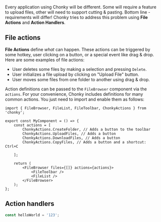 Every application using Chonky will be different. Some will require a feature to
upload files, other will need to support cutting & pasting. Bottom line -
requirements will differ! Chonky tries to address this problem using **File Actions**
and **Action Handlers**.

## File actions

**File Actions** define _what_ can happen. These actions can be triggered by some
hotkey, user clicking on a button, or a special event like drag & drop. Here are some
examples of file actions:

-   User deletes some files by making a selection and pressing `Delete`.
-   User initializes a file upload by clicking on "Upload File" button.
-   User moves some files from one folder to another using drag & drop.

Action definitions can be passed to the `FileBrowser` component via the `actions`.
For your convenience, Chonky includes definitions for many common actions. You just
need to import and enable them as follows:

```tsx
import { FileBrowser, FileList, FileToolbar, ChonkyActions } from 'chonky';

export const MyComponent = () => {
    const actions = [
        ChonkyActions.CreateFolder, // Adds a button to the toolbar
        ChonkyActions.UploadFiles, // Adds a button
        ChonkyActions.DownloadFiles, // Adds a button
        ChonkyActions.CopyFiles, // Adds a button and a shortcut: Ctrl+C

    ];

    return (
        <FileBrowser files={[]} actions={actions}>
            <FileToolbar />
            <FileList />
        </FileBrowser>
    );
};
```

## Action handlers

```ts
const helloWorld = '123';
```
